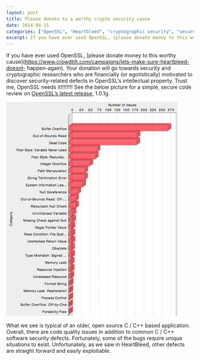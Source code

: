 ```yaml
---
layout: post
title: Please donate to a worthy crypto security cause
date: 2014-04-15
categories: ["OpenSSL", "Heartbleed", "cryptographic security", "secure code review", "donate to security", "open source funding", "C/C++ vulnerabilities", "software defects", "security research"]
excerpt: If you have ever used OpenSSL, [please donate money to this worthy cause
---
```

If you have ever used OpenSSL, [please donate money to this worthy
cause](https://www.crowdtilt.com/campaigns/lets-make-sure-heartbleed-doesnt-
happen-again).  Your donation will go towards security and cryptographic
researchers who are financially (or egotistically) motivated to discover
security-related defects in OpenSSL’s intellectual property.   Trust me,
OpenSSL needs it!!!!!!!!  See the below picture for a simple, secure code
review on [OpenSSL’s latest release](http://www.openssl.org/source/), 1.0.1g.

![](/images/OpenSSL101gInSecurity)

What we see is typical of an older, open source C / C++ based application.
Overall, there are code quality issues in addition to common C / C++ software
security defects.  Fortunately, some of the bugs require unique situations to
exist.  Unfortunately, as we saw in HeartBleed, other defects are straight
forward and easily exploitable.


